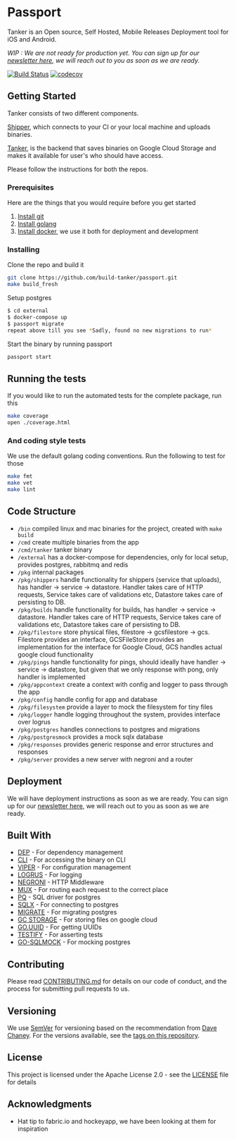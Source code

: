 # Passport

Tanker is an Open source, Self Hosted, Mobile Releases Deployment tool for iOS and Android.

*WIP : We are not ready for production yet. You can sign up for our [newsletter here](https://goo.gl/forms/Ck0lnzdWQNyfD5Il2), we will reach out to you as soon as we are ready.*

[![Build Status](https://travis-ci.org/build-tanker/passport.svg?branch=master)](https://travis-ci.org/build-tanker/passport)
[![codecov](https://codecov.io/gh/build-tanker/passport/branch/master/graph/badge.svg)](https://codecov.io/gh/build-tanker/passport)

## Getting Started

Tanker consists of two different components.

[Shipper](https://github.com/build-tanker/shipper), which connects to your CI or your local machine and uploads binaries. 

[Tanker](https://github.com/build-tanker/passport), is the backend that saves binaries on Google Cloud Storage and makes it available for user's who should have access.

Please follow the instructions for both the repos.

### Prerequisites

Here are the things that you would require before you get started

1. [Install git](https://www.atlassian.com/git/tutorials/install-git)
1. [Install golang](https://golang.org/doc/install)
1. [Install docker](https://docs.docker.com/install/#supported-platforms), we use it both for deployment and development

### Installing

Clone the repo and build it

```bash
git clone https://github.com/build-tanker/passport.git
make build_fresh
```

Setup postgres

```bash
$ cd external
$ docker-compose up
$ passport migrate
repeat above till you see *Sadly, found no new migrations to run*
```

Start the binary by running passport

```bash
passport start
```

## Running the tests

If you would like to run the automated tests for the complete package, run this

```bash
make coverage
open ./coverage.html
```

### And coding style tests

We use the default golang coding conventions. Run the following to test for those

```bash
make fmt
make vet
make lint
```

## Code Structure

* `/bin` compiled linux and mac binaries for the project, created with `make build`
* `/cmd` create multiple binaries from the app
* `/cmd/tanker` tanker binary
* `/external` has a docker-compose for dependencies, only for local setup, provides postgres, rabbitmq and redis
* `/pkg` internal packages
* `/pkg/shippers` handle functionality for shippers (service that uploads), has handler -> service -> datastore. Handler takes care of HTTP requests, Service takes care of validations etc, Datastore takes care of persisting to DB.
* `/pkg/builds` handle functionality for builds, has handler -> service -> datastore. Handler takes care of HTTP requests, Service takes care of validations etc, Datastore takes care of persisting to DB.
* `/pkg/filestore` store physical files, filestore -> gcsfilestore -> gcs. Filestore provides an interface, GCSFileStore provides an implementation for the interface for Google Cloud, GCS handles actual google cloud functionality
* `/pkg/pings` handle functionality for pings, should ideally have handler -> service -> datastore, but given that we only response with pong, only handler is implemented
* `/pkg/appcontext` create a context with config and logger to pass through the app
* `/pkg/config` handle config for app and database
* `/pkg/filesystem` provide a layer to mock the filesystem for tiny files
* `/pkg/logger` handle logging throughout the system, provides interface over logrus
* `/pkg/postgres` handles connections to postgres and migrations
* `/pkg/postgresmock` provides a mock sqlx database
* `/pkg/responses` provides generic response and error structures and responses
* `/pkg/server` provides a new server with negroni and a router

## Deployment

We will have deployment instructions as soon as we are ready. You can sign up for our [newsletter here](https://goo.gl/forms/Ck0lnzdWQNyfD5Il2), we will reach out to you as soon as we are ready.

## Built With

* [DEP](https://github.com/golang/dep) - For dependency management
* [CLI](github.com/urfave/cli) - For accessing the binary on CLI
* [VIPER](github.com/spf13/viper) - For configuration management
* [LOGRUS](github.com/sirupsen/logrus) - For logging
* [NEGRONI](github.com/urfave/negroni) - HTTP Middleware
* [MUX](github.com/gorilla/mux) - For routing each request to the correct place
* [PQ](github.com/lib/pq) - SQL driver for postgres
* [SQLX](github.com/jmoiron/sqlx) - For connecting to postgres
* [MIGRATE](github.com/mattes/migrate) - For migrating postgres
* [GC STORAGE](cloud.google.com/go/storage) - For storing files on google cloud
* [GO.UUID](github.com/satori/go.uuid) - For getting UUIDs
* [TESTIFY](github.com/stretchr/testify) - For asserting tests
* [GO-SQLMOCK](github.com/DATA-DOG/go-sqlmock) - For mocking postgres

## Contributing

Please read [CONTRIBUTING.md](https://github.com/build-tanker/passport/blob/master/CONTRIBUTING.md) for details on our code of conduct, and the process for submitting pull requests to us.

## Versioning

We use [SemVer](https://semver.org/spec/v2.0.0.html) for versioning based on the recommendation from [Dave Chaney](https://dave.cheney.net/2016/06/24/gophers-please-tag-your-releases). For the versions available, see the [tags on this repository](https://github.com/build-tanker/passport/tags).

## License

This project is licensed under the Apache License 2.0 - see the [LICENSE](https://github.com/build-tanker/passport/blob/master/LICENSE) file for details

## Acknowledgments

* Hat tip to fabric.io and hockeyapp, we have been looking at them for inspiration
